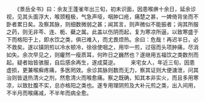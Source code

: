 <!-- { "loadSidebar": true } -->
　　《景岳全书》曰：余友王蓬雀年出三旬，初未识面，因患喉痹十余日，延余诊视，见其头面浮大，喉颈粗极，气急声哑，咽肿口疮，痛楚之甚，一婢倚背坐而不卧者累日矣。及察其脉，则细数微弱之甚；闻其言，则声微似不能振者；询其所服之药，则无非芩、连、栀、蘗之属。此盖以伤阴而起，复为寒凉所逼，以致寒盛于下而格阳于上，即水饮之类，俱已难入，而尤畏烦热。余曰：危哉！再迟半日，必不救矣。遂以镇阴煎以冷水顿冷，徐徐使咽之，用毕一煎，过宿而头项肿痛，尽消如失。余次早见之，则癯然一瘦质耳，何昨日之巍然也？遂继用五福饮之类数剂而起。疑者始皆骇服，自后感余再生，遂成莫逆。
　　来宅女人，年近三旬，因患虚损，更兼喉癣疼痛，多医罔效。余诊其脉则数而无力，察其证则大便溏泄，问其治则皆退热清火之剂，然愈清火而喉愈痛。察之既确，知其本非实火，而且多用寒凉，以致肚腹不实，总亦格阳之类也。遂专用理阴煎及大补元煎之类，出入间用，不半月而喉痛减，不半年而病全愈。
